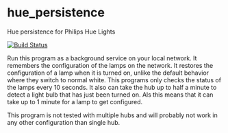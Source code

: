 # hue_persistence

Hue persistence for Philips Hue Lights 

[![Build Status](https://travis-ci.org/andete/hue_persistence.svg?branch=master)](https://travis-ci.org/andete/hue_persistence)

Run this program as a background service on your local network.
It remembers the configuration of the lamps on the network.
It restores the configuration of a lamp when it is turned on, unlike the default behavior where they switch to normal white.
This programs only checks the status of the lamps every 10 seconds. It also can take the hub up to half a minute to detect a light bulb that has just been turned on.
Als this means that it can take up to 1 minute for a lamp to get configured.

This program is not tested with multiple hubs and will probably not work in any other configuration than single hub.

